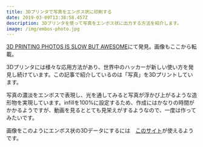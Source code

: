 ```yaml
---
title: 3Dプリンタで写真をエンボス状に印刷する
date: 2019-03-09T13:38:58.457Z
description: 3Dプリンタを使って写真をエンボス状に出力する方法を紹介します。
image: /img/embos-photo.jpg
---
```

[3D PRINTING PHOTOS IS SLOW BUT AWESOME](https://hackaday.com/2019/03/05/3d-printing-photos-is-slow-but-awesome/)にて発見。画像もここから転載。

3Dプリンタには様々な応用方法があり、世界中のハッカーが新しい使い方を発見し続けています。この記事で紹介しているのは「写真」を3Dプリントしています。

写真の濃淡をエンボスで表現し、光を通してみると写真が浮かび上がるような造形物を実現しています。infillを100%に設定するため、作成にはかなりの時間がかかるようですが、動画を見るととても見栄えがするようなので、一度は作ってみたいです。

画像をこのようにエンボス状の3Dデータにするには　[このサイト](http://3dp.rocks/lithophane/)が使えるようです。
